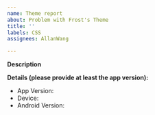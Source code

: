 ```yaml
---
name: Theme report
about: Problem with Frost's Theme
title: ''
labels: CSS
assignees: AllanWang

---
```


**Description**
<!-- Please describe the theme error, and how to get to the page-->

**Details (please provide at least the app version):**
 - App Version:
 - Device: 
 - Android Version:
